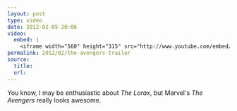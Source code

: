 ```yaml
---
layout: post
type: video
date: 2012-02-05 20:06
video: 
  embed: |
    <iframe width="560" height="315" src="http://www.youtube.com/embed/bGt-saFvkNk" frameborder="0" allowfullscreen></iframe>
permalink: 2012/02/the-avengers-trailer
source: 
  title: 
  url: 
---
```


You know, I may be enthusiastic about _The Lorax_, but Marvel's _The Avengers_ really looks awesome.
